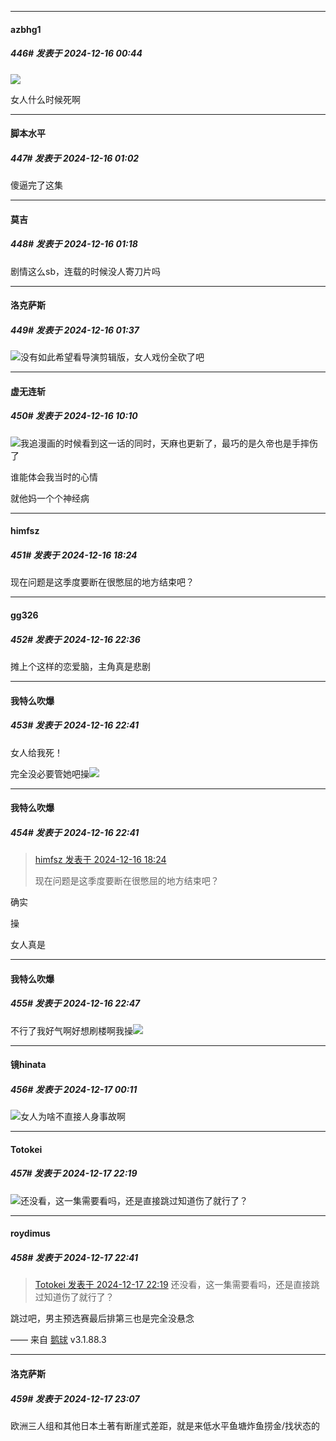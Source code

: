 ﻿
*****

####  azbhg1  
##### 446#       发表于 2024-12-16 00:44

<img src="https://p.sda1.dev/20/a68bf350fa46d920638a1f946d08fe9e/75b99cee4b9262c370f73b58b42ccca1.png" referrerpolicy="no-referrer">

女人什么时候死啊


*****

####  脚本水平  
##### 447#       发表于 2024-12-16 01:02

傻逼完了这集


*****

####  莫吉  
##### 448#       发表于 2024-12-16 01:18

剧情这么sb，连载的时候没人寄刀片吗


*****

####  洛克萨斯  
##### 449#       发表于 2024-12-16 01:37

<img src="https://static.saraba1st.com/image/smiley/face2017/254.png" referrerpolicy="no-referrer">没有如此希望看导演剪辑版，女人戏份全砍了吧


*****

####  虚无连斩  
##### 450#       发表于 2024-12-16 10:10

<img src="https://static.saraba1st.com/image/smiley/face2017/067.png" referrerpolicy="no-referrer">我追漫画的时候看到这一话的同时，天麻也更新了，最巧的是久帝也是手摔伤了

谁能体会我当时的心情

就他妈一个个神经病


*****

####  himfsz  
##### 451#       发表于 2024-12-16 18:24

现在问题是这季度要断在很憋屈的地方结束吧？


*****

####  gg326  
##### 452#       发表于 2024-12-16 22:36

摊上个这样的恋爱脑，主角真是悲剧

*****

####  我特么吹爆  
##### 453#       发表于 2024-12-16 22:41

女人给我死！

完全没必要管她吧操<img src="https://static.saraba1st.com/image/smiley/face2017/186.png" referrerpolicy="no-referrer">

*****

####  我特么吹爆  
##### 454#       发表于 2024-12-16 22:41

<blockquote><a href="httphttps://bbs.saraba1st.com/2b/forum.php?mod=redirect&amp;goto=findpost&amp;pid=66940261&amp;ptid=2044818" target="_blank">himfsz 发表于 2024-12-16 18:24</a>

现在问题是这季度要断在很憋屈的地方结束吧？</blockquote>
确实

操

女人真是


*****

####  我特么吹爆  
##### 455#       发表于 2024-12-16 22:47

不行了我好气啊好想刷楼啊我操<img src="https://static.saraba1st.com/image/smiley/face2017/217.gif" referrerpolicy="no-referrer">


*****

####  镜hinata  
##### 456#       发表于 2024-12-17 00:11

<img src="https://static.saraba1st.com/image/smiley/face2017/004.gif" referrerpolicy="no-referrer">女人为啥不直接人身事故啊


*****

####  Totokei  
##### 457#       发表于 2024-12-17 22:19

<img src="https://static.saraba1st.com/image/smiley/face2017/009.gif" referrerpolicy="no-referrer">还没看，这一集需要看吗，还是直接跳过知道伤了就行了？


*****

####  roydimus  
##### 458#       发表于 2024-12-17 22:41

<blockquote><a href="httphttps://bbs.saraba1st.com/2b/forum.php?mod=redirect&amp;goto=findpost&amp;pid=66949907&amp;ptid=2044818" target="_blank">Totokei 发表于 2024-12-17 22:19</a>
还没看，这一集需要看吗，还是直接跳过知道伤了就行了？</blockquote>
跳过吧，男主预选赛最后排第三也是完全没悬念

—— 来自 [鹅球](https://www.pgyer.com/GcUxKd4w) v3.1.88.3


*****

####  洛克萨斯  
##### 459#       发表于 2024-12-17 23:07

欧洲三人组和其他日本土著有断崖式差距，就是来低水平鱼塘炸鱼捞金/找状态的

